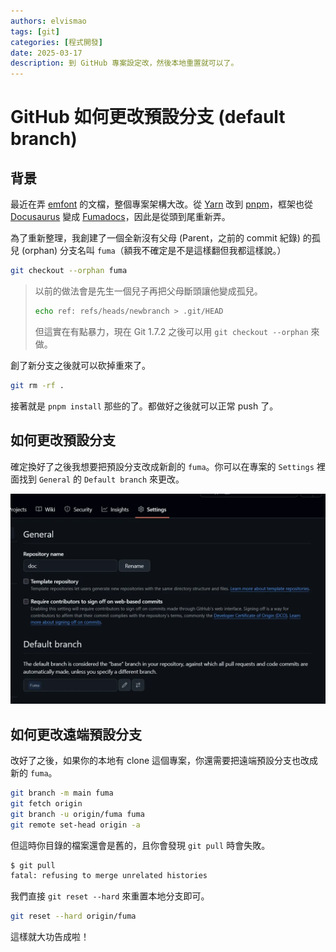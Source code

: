 ```yaml
---
authors: elvismao
tags: [git]
categories: [程式開發]
date: 2025-03-17
description: 到 GitHub 專案設定改，然後本地重置就可以了。
---
```


# GitHub 如何更改預設分支 (default branch)

## 背景

最近在弄 [emfont](https://font.emtech.cc) 的文檔，整個專案架構大改。從 [Yarn](https://yarnpkg.com/) 改到 [pnpm](https://pnpm.io/zh-TW/)，框架也從 [Docusaurus](https://docusaurus.io/) 變成 [Fumadocs](https://fumadocs.vercel.app/)，因此是從頭到尾重新弄。

為了重新整理，我創建了一個全新沒有父母 (Parent，之前的 commit 紀錄) 的孤兒 (orphan) 分支名叫 `fuma`（額我不確定是不是這樣翻但我都這樣說。）

```bash
git checkout --orphan fuma
```

> 以前的做法會是先生一個兒子再把父母斷頭讓他變成孤兒。
>
> ```bash
> echo ref: refs/heads/newbranch > .git/HEAD
> ```
>
> 但這實在有點暴力，現在 Git 1.7.2 之後可以用 `git checkout --orphan` 來做。

創了新分支之後就可以砍掉重來了。

```bash
git rm -rf .
```

接著就是 `pnpm install` 那些的了。都做好之後就可以正常 push 了。

## 如何更改預設分支

確定換好了之後我想要把預設分支改成新創的 `fuma`。你可以在專案的 `Settings` 裡面找到 `General` 的 `Default branch` 來更改。

![config.webp](./config.webp)

## 如何更改遠端預設分支

改好了之後，如果你的本地有 clone 這個專案，你還需要把遠端預設分支也改成新的 `fuma`。

```bash
git branch -m main fuma
git fetch origin
git branch -u origin/fuma fuma
git remote set-head origin -a
```

但這時你目錄的檔案還會是舊的，且你會發現 `git pull` 時會失敗。

```bash
$ git pull
fatal: refusing to merge unrelated histories
```

我們直接 `git reset --hard` 來重置本地分支即可。

```bash
git reset --hard origin/fuma
```

這樣就大功告成啦！
